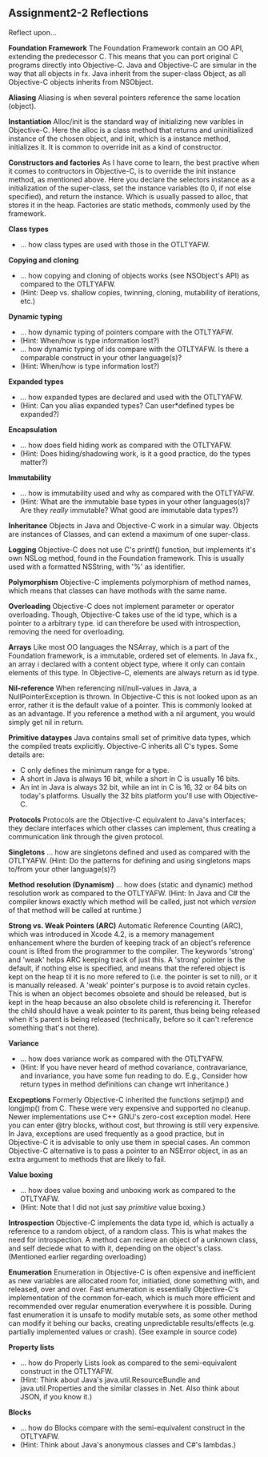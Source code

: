 Assignment2-2 Reflections
-------------------------

Reflect upon...

**Foundation Framework**
 The Foundation Framework contain an OO API, extending the predecessor
 C. This means that you can port original C programs directly into
 Objective-C.
 Java and Objective-C are simular in the way that all objects in fx. Java inherit
 from the super-class Object, as all Objective-C objects inherits from
 NSObject.

**Aliasing**
 Aliasing is when several pointers reference the same location (object).

**Instantiation**
 Alloc/init is the standard way of initializing new varibles in
 Objective-C. Here the alloc is a class method that returns and
 uninitialized instance of the chosen object, and init, which is a
 instance method, initializes it. It is common to override init as a
 kind of constructor.

**Constructors and factories**
 As I have come to learn, the best practive when it comes to
 contructors in Objective-C, is to override the init instance
 method, as mentioned above. Here you declare the selectors instance
 as a initialization of the super-class, set the instance variables
 (to 0, if not else specified), and return the instance. Which is
 usually passed to alloc, that stores it in the heap.
 Factories are static methods, commonly used by the framework.

**Class types**
 * ... how class types are used with those in the OTLTYAFW.

**Copying and cloning**
 * ... how copying and cloning of objects works (see NSObject's API)
   as compared to the OTLTYAFW.
 * (Hint: Deep vs. shallow copies,
   twinning, cloning, mutability of iterations, etc.)

**Dynamic typing**
 * ... how dynamic typing of pointers compare with the OTLTYAFW.
 * (Hint: When/how is type information lost?)
 * ... how dynamic typing of ids compare with the OTLTYAFW.  Is there
   a comparable construct in your other language(s)?
 * (Hint: When/how is type information lost?)

**Expanded types**
 * ... how expanded types are declared and used with the OTLTYAFW.
 * (Hint: Can you alias expanded types?  Can user*defined types be
   expanded?)

**Encapsulation**
 * ... how does field hiding work as compared with the OTLTYAFW.
 * (Hint: Does hiding/shadowing work, is it a good practice, do the
   types matter?)

**Immutability**
 * ... how is immutability used and why as compared with the
   OTLTYAFW.
 * (Hint: What are the immutable base types in your other
   languages(s)?  Are they *really* immutable?  What good are
   immutable data types?)

**Inheritance**
 Objects in Java and Objective-C work in a simular way. Objects are
 instances of Classes, and can extend a maximum of one super-class.

**Logging**
 Objective-C does not use C's printf() function, but implements it's
 own NSLog method, found in the Foundation framework. This is usually
 used with a formatted NSString, with '%' as identifier.

**Polymorphism**
 Objective-C implements polymorphism of method names, which means
 that classes can have mothods with the same name.

**Overloading**
 Objective-C does not implement parameter or operator overloading.
 Though, Objective-C takes use of the id type, which is a pointer to
 a arbitrary type. id can therefore be used with introspection,
 removing the need for overloading.

**Arrays**
 Like most OO languages the NSArray, which is a part of the
 Foundation framework, is a immutable, ordered set of elements. In
 Java fx., an array i declared with a content object type, where it
 only can contain elements of this type. In Objective-C, elements
 are always return as id type.

**Nil-reference**
 When referencing nil/null-values in Java, a NullPointerException is
 thrown. In Objective-C this is not looked upon as an error, rather
 it is the default value of a pointer. This is commonly looked at as
 an advantage. If you reference a method with a nil argument, you
 would simply get nil in return.

**Primitive dataypes**
 Java contains small set of primitive data types, which the compiled
 treats explicitly. Objective-C inherits all C's types. Some details
 are:
 * C only defines the minimum range for a type.
 * A short in Java is always 16 bit, while a short in C is usually 16 bits.
 * An int in Java is always 32 bit, while an int in C is 16, 32 or 64
   bits on today's platforms. Usually the 32 bits platform you'll use
   with Objective-C.

**Protocols**
 Protocols are the Objective-C equivalent to Java's interfaces; they
 declare interfaces which other classes can implement, thus creating
 a communication link through the given protocol.

**Singletons**
 ... how are singletons defined and used as compared with the
 OTLTYAFW. (Hint: Do the patterns for defining and using singletons maps
 to/from your other language(s)?)

**Method resolution (Dynamism)**
 ... how does (static and dynamic) method resolution work as
 compared to the OTLTYAFW.  (Hint: In Java and C# the compiler knows
 exactly which method will be called, just not which *version* of
 that method will be called at runtime.)

**Strong vs. Weak Pointers (ARC)**
 Automatic Reference Counting (ARC), which was introduced in Xcode
 4.2, is a memory management enhancement where the burden of keeping
 track of an object's reference count is lifted from the programmer
 to the compiler. The keywords 'strong' and 'weak' helps ARC keeping
 track of just this.
 A 'strong' pointer is the default, if nothing else is specified,
 and means that the refered object is kept on the heap til it is no
 more refered to (i.e. the pointer is set to nil), or it is manually
 released.
 A 'weak' pointer's purpose is to avoid retain cycles. This is when
 an object becomes obsolete and should be released, but is kept in
 the heap because an also obsolete child is referencing it. Therefor
 the child should have a weak pointer to its parent, thus being
 being released when it's parent is being released (technically,
 before so it can't reference something that's not there).

**Variance**
 * ... how does variance work as compared with the OTLTYAFW.
 * (Hint: If you have never heard of method covariance, contravariance, and
   invariance, you have some fun reading to do.  E.g., Consider how return
   types in method definitions can change wrt inheritance.)

**Excpeptions**
 Formerly Objective-C inherited the functions setjmp() and longjmp()
 from C. These were very expensive and supported no cleanup. Newer
 implementations use C++ GNU's zero-cost exception model. Here you
 can enter @try blocks, without cost, but throwing is still very
 expensive.
 In Java, exceptions are used frequently as a good practice, but in
 Objective-C it is advisable to only use them in special cases.
 An common Objective-C alternative is to pass a pointer to an
 NSError object, in as an extra argument to methods that are likely
 to fail.

**Value boxing**
 * ... how does value boxing and unboxing work as compared to the
   OTLTYAFW.
 * (Hint: Note that I did not just say *primitive* value boxing.)

**Introspection**
 Objective-C implements the data type id, which is actually a
 reference to a random object, of a random class. This is what makes
 the need for introspection. A method can recieve an object of a
 unknown class, and self deciede what to with it, depending on the
 object's class. (Mentioned earlier regarding overloading)

**Enumeration**
 Enumeration in Objective-C is often expensive and inefficient as
 new variables are allocated room for, initiatied, done something
 with, and released, over and over. Fast enumeration is essentially
 Objective-C's implementation of the common for-each, which is much
 more efficient and recommended over regular enumeration everywhere
 it is possible.
 During fast enumeration it is unsafe to modify mutable sets, as
 some other method can modify it behing our backs, creating
 unpredictable results/effects (e.g. partially implemented values or
 crash).
 (See example in source code)

**Property lists**
 * ... how do Properly Lists look as compared to the semi-equivalent
   construct in the OTLTYAFW.
 * (Hint: Think about Java's java.util.ResourceBundle and
   java.util.Properties and the similar classes in .Net.  Also think
   about JSON, if you know it.)

**Blocks**
 * ... how do Blocks compare with the semi-equivalent
   construct in the OTLTYAFW.
 * (Hint: Think about Java's anonymous classes and C#'s lambdas.)

